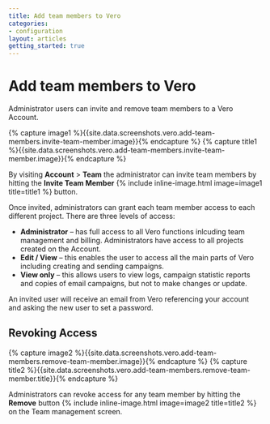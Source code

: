 ```yaml
---
title: Add team members to Vero
categories:
- configuration
layout: articles
getting_started: true
---
```


# Add team members to Vero

Administrator users can invite and remove team members to a Vero Account.

{% capture image1 %}{{site.data.screenshots.vero.add-team-members.invite-team-member.image}}{% endcapture %}
{% capture title1 %}{{site.data.screenshots.vero.add-team-members.invite-team-member.image}}{% endcapture %}

By visiting **Account** > **Team** the administrator can invite team members by hitting the **Invite Team Member** {% include inline-image.html image=image1 title=title1 %} button. 

Once invited, administrators can grant each team member access to each different project. There are three levels of access:

- 	**Administrator** –  has full access to all Vero functions inlcuding team management and billing. Administrators have access to all projects created on the Account.
- 	**Edit / View** – this enables the user to access all the main parts of Vero including creating and sending campaigns.
- 	**View only** – this allows users to view logs, campaign statistic reports and copies of email campaigns, but not to make changes or update.

An invited user will receive an email from Vero referencing your account and asking the new user to set a password.

## Revoking Access

{% capture image2 %}{{site.data.screenshots.vero.add-team-members.remove-team-member.image}}{% endcapture %}
{% capture title2 %}{{site.data.screenshots.vero.add-team-members.remove-team-member.title}}{% endcapture %}

Administrators can revoke access for any team member by hitting the **Remove** button {% include inline-image.html image=image2 title=title2 %} on the Team management screen.